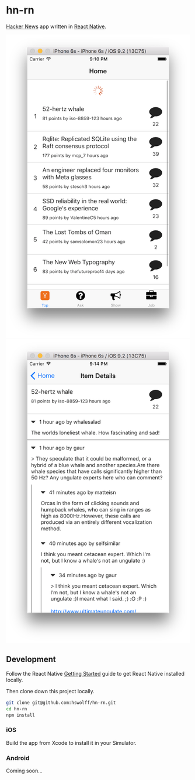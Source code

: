 # hn-rn

[Hacker News](https://news.ycombinator.com/) app written in [React Native](https://facebook.github.io/react-native/).

![Preview Image](https://github.com/hswolff/hn-rn/raw/master/screenshots/top-stories.png)
![Preview Image](https://github.com/hswolff/hn-rn/raw/master/screenshots/item-details.png)


## Development

Follow the React Native [Getting Started](http://facebook.github.io/react-native/docs/getting-started.html) guide to get React Native installed locally.

Then clone down this project locally.

```sh
git clone git@github.com:hswolff/hn-rn.git
cd hn-rn
npm install
```

### iOS

Build the app from Xcode to install it in your Simulator.

### Android

Coming soon...